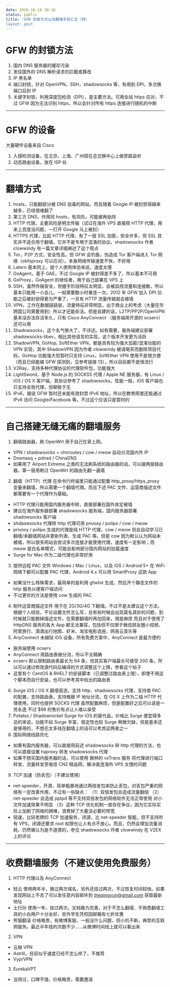 ```yaml
---
date: 2016-10-18 10:10
status: public
title: 'GFW 封锁方式以及翻墙手段汇总（转）
layout: post
---
```


# GFW 的封锁方法

1. 国内 DNS 服务器的缓存污染
2. 发往国外的 DNS 解析请求的拦截或篡改
3. IP 黑名单
4. 端口封锁，针对 OpenVPN，SSH，shadowsocks 等，有用到 DPI，多次换端口后封 IP
5. 关键字封锁，利用深度包检测（DPI），是主要方法。可用全站 https 应对，不过 GFW 因为无法识别 https，所以会针对所有 https 连接进行随机的中断

***

# GFW 的设备

大量硬件设备来自 Cisco

1. 入侵检测设备，在北京、上海、广州搭在总交换中心上做旁路监听
2. 动态路由设备，放在 ISP 处

***

# 翻墙方式

1. hosts，只能翻部分被 DNS 投毒的网站，而且随着 Google IP 被封禁得越来越多，已经很难翻了
2. 第三方 DNS，作用同 hosts，有风险，可能被再劫持
3. HTTP 代理，主要风险是明文传输（试过在海外 VPS 直接搭 HTTP 代理，用来上百度没问题，一打开 Google 马上被封）
4. HTTPS 代理，比起 HTTP 代理，有了一层 SSL 加密，安全许多，但 SSL 其实并不适合用于翻墙，它并不是专用于混淆的协议，shadowsocks 作者 clowwindy 有一篇文章详细阐述了这个观点
5. Tor，P2P 方式，安全性高。但 GFW 会钓鱼，伪造成 Tor 客户端进入 Tor 网络（obfsproxy 可以应对）。本身网络传输速度不快，不好用
6. Latern 基本同上，就个人使用体验来说，速度太慢
7. GoAgent，基于 GAE，不过 Google IP 被封得差不多了，所以基本不可用
8. GoProxy，GoAgent 的继任者，用于自己部署在 VPS 上
9. SSH，虽然传输安全，但握手阶段特征太明显，会被监控流量和连接数，所以基本只能用一小会儿，一般需要数小时重连一次。2012 年 GFW 加入 DPI 功能之后被封锁得更为严重了，一旦有 HTTP 流量传输就会被墙
10. VPN，工作在数据链路层，流量特征非常明显，出于商业上的考虑（大量在华跨国公司需要用到）所以才还能存活。但是自建的话，L2TP/PP2P/OpenVPN 基本没办法存活多久，只有 Cisco AnyConnect （服务端用开源的 ocserv）还可以用
11. Shadowsocks，这个名气够大了，不详述。如有需要，服务端建议部署shadowsocks-libev，相比其他语言的实现，这个版本开发更为活跃
12. ShadowVPN, GoHop, SoftEther VPN，都是具有较为强大加密/混淆功能的 VPN 实现，其中 ShadowVPN 因为作者 clowwindy 被请喝茶而删除项目代码，GoHop 功能强大但暂时只支持 Linux，SoftEther VPN 使用不是很方便（而且已经能被 GFW 探测到，见参考链接 13），所以目前都不是很流行
13. V2Ray，支持多种代理协议的代理软件包，功能强大
14. LightSword，基于 Node.js 的 SOCKS5 代理 / Apple NE 服务器，有 Linux / iOS / OS X 客户端，其协议参考了 shadowsocks，性能一般，iOS 客户端也只支持全局代理，但聊胜于无
15. IPv6，据说 GFW 暂时还未能有效封禁 IPv6 地址，所以在教育网里还能通过 IPv6 访问 Google/Facebook 等。不过这个应该只是暂时的

***

# 自己搭建无缝无痛的翻墙服务

1. 翻墙路由器，刷 OpenWrt
  用于自己在家上网。
  * VPN / shadowsocks + chnroutes / cow / meow 自动分流国内外 IP
  * Dnsmasq + pdnsd / ChinaDNS
  * 如果用了 Airport Extreme 之类的无法刷系统的路由器的话，可以接两层路由器，第一层用刷过 OpenWrt 的路由先翻一遍墙
2. 翻墙（HTTP）代理
在命令行终端里只能通过配置 http_proxy/https_proxy 变量来翻墙，所以需要一个翻墙代理。而且下述 PAC 文件、运营商描述文件都需要有一个代理作为基础。
  * HTTP 代理只能用国内服务器中转，直接部署在国外肯定被墙
  * 建议在海外服务器部署 shadowsocks 服务端，国内服务器部署 shadowsocks 客户端
  * shdaowsocks 代理转 http 代理可用 privoxy / polipo / cow / meow
  * privoxy / polipo 生成的代理是纯 HTTP 代理，cow / meow 则会自动学习已翻墙/未翻墙网站并更新列表、生成 PAC 等。但是 cow 因为默认认为网站未被墙，所以很多网站会尝试多次连接才能使用代理，速度有一定影响；而 meow 是白名单模式，可能会影响部分国内网站的加载速度
  * Surge for Mac 作为二级代理也非常好用
3. 提供远程 PAC 文件
Windows / Mac / Linux，以及 iOS / Android 5+ 在 WiFi 网络下都可以配置 PAC 代理，Android 4.x 可以用 SmartProxy 这款 App
  * 如果没什么特殊需求，最简单的是利用 gfwlist 生成，然后开个静态文件的 http 服务以便客户端访问
  * 不过更优的方法是使用 cow 生成的 PAC
4. 制作运营商描述文件
用于在 2G/3G/4G 下翻墙。不过不是太建议这个方法，根据个人经验，不论设置文件怎么写，总有些时候会出现莫名其妙的问题，到时候就只能删掉描述文件，在需要翻墙时再加回来，很是麻烦
而且对于使用了 HttpDNS 服务的各大 App 都无法兼容，包括但不仅限于微信朋友圈小视频、阿里旅行、滴滴出行地图、虾米、淘宝电影选座、网易云音乐等
5. AnyConnect
未越狱 iOS 设备，所有免费方案中，AnyConnect 是最方便的
  * 服务端使用 ocserv
  * AnyConnect 用路由表做分流，所以不太精确
  * ocserv 默认限制路由表最长为 64 条，但其实客户端最长可接受 200 条，所以可以通过修改源代码后编译的方式调整这个上限，参看这个帖子
  * 这里有个 CentOS & RHEL7 的安装脚本（已调整过路由表上限），即使不用这个脚本而自行安装，也可以参考其中给出的路由表
6. Surge
iOS / OS X 翻墙首选，支持 http、shadowsocks 代理，支持类 PAC 的配置，支持路由表，支持根据 IP 地址分流，在 OS X 上作为二级 HTTP 代理使用，同时也提供 SOCKS 代理
虽然配置麻烦，但是配置好之后可以说是一劳永逸
不过 $99 的售价有点让人难以承受
7. Potatso / Shadowrocket
Surge for iOS 的替代品，价格比 Surge 便宜得多
总的来说，功能不如 Surge 丰富、稳定性也较 Surge 稍微欠缺，但是基本还是够用的，不想花太多钱在翻墙上的话可以考虑这两者之一
8. 国际网络线路优化
  * 如果有国内服务器，可以直接用前述 shadowsocks 转 http 代理的方法，也可以直接设置 haproxy 转发 shadowsocks 代理
  * 如果不想买国内服务器的话，可以使用 微林的 vxTrans 服务 将代理进行端口转发，流量转发至电信 CN2 精品网，解决直连海外 VPS 太慢的问题
9. TCP 加速（防丢包）（不建议使用）
  * net-speeder，开源，简单粗暴地通过两倍发包来防止丢包，对丢包严重的网络有一定改善作用，不过有一些缺点：
     （1）双倍发包会造成流量翻倍
     （2）net-speeder 会造成 pptpd 等不支持双倍发包的网络软件无法正常使用
对小文件加速效果不明显
     （3）这种 TCP 优化机制一直存在争议，因为它实际实际上加剧了网络的拥堵，浪费掉了大量没必要的带宽
  * 锐速，比较老牌的 TCP 加速服务，闭源，比 net-speeder 智能，但不支持所有 VPS，闭源还要求 root 权限也让人有点不放心。而且，仍然会增加流量消耗，仍然被认为是不道德的，参见 shadowsocks 作者 clowwindy 在 V2EX 上的评论  

***

# 收费翻墙服务（不建议使用免费服务）

1. HTTP 代理以及 AnyConnect
  * 轻云
使用两年半，换过两次域名，另外还挂过两次，不过恢复时间较快。如果发现网站上不去了可以发任意内容邮件到 theqingyun@gmail.com 获取最新地址
  * 土行孙
使用一年，挂过两次。文档极为完善，对于不怎么翻墙、不熟悉翻墙工具的小白用户十分友好，另外学生凭校园邮箱有七折优惠
  * 熊猫翻滚
价格略贵，有微博客服，一般没什么问题，但小坑不断，典型的互联网服务。最近半年挂的次数不少……从微博时间线上就可以看出来
2. VPN
  * 云梯 VPN
  * Astrill，目前似乎速度已经不怎么样了，不推荐
  * VyprVPN
3. EurekaVPT
  * 没用过，口碑不错，价格略贵，需要邀请